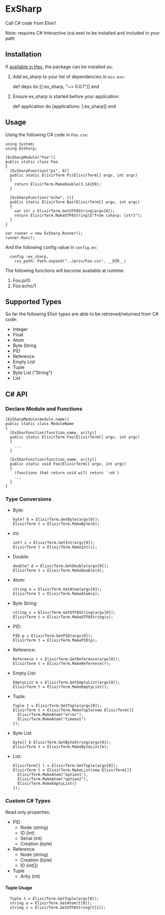 # ExSharp

Call C# code from Elixir!

Note: requires C# Interactive (csi.exe) to be installed and included in your path

## Installation

If [available in Hex](https://hex.pm/docs/publish), the package can be installed as:

  1. Add ex_sharp to your list of dependencies in `mix.exs`:

        def deps do
          [{:ex_sharp, "~> 0.0.1"}]
        end

  2. Ensure ex_sharp is started before your application:

        def application do
          [applications: [:ex_sharp]]
        end
        
## Usage
  
Using the following C# code in `Foo.csx`:
 
    using System;
    using ExSharp;
    
    [ExSharpModule("Foo")]
    public static class Foo 
    {
      [ExSharpFunction("pi", 0)]
      public static ElixirTerm Pi(ElixirTerm[] argv, int argc) 
      {
        return ElixirTerm.MakeDouble(3.14159);
      }
      
      [ExSharpFunction("echo", 1)]
      public static ElixirTerm Baz(ElixirTerm[] argv, int argc) 
      {
        var str = ElixirTerm.GetUTF8String(argv[0]);
        return ElixirTerm.MakeUTF8String($"from csharp: {str}");
      }
    }
    
    var runner = new ExSharp.Runner();
    runner.Run();
        
And the following config value in `config.ex`:

      config :ex_sharp, 
        csx_path: Path.expand("../priv/Foo.csx", __DIR__)
  
The following functions will become available at runtime:
  
  1. Foo.pi/0
  2. Foo.echo/1

## Supported Types

So far the following Elixir types are able to be retrieved/returned from C# code:

  * Integer
  * Float
  * Atom
  * Byte String
  * PID
  * Reference
  * Empty List
  * Tuple
  * Byte List ("String")
  * List
  
## C# API

### Declare Module and Functions

    [ExSharpModule(module_name)]
    public static class ModuleName
    {
      [ExSharFunction(function_name, arity)]
      public static ElixirTerm Foo(ElixirTerm[] argv, int argc) 
      {
        ...
      }
      
      [ExSharFunction(function_name, arity)]
      public static void Foo(ElixirTerm[] argv, int argc) 
      {
        (functions that return void will return `:ok`)
        ...
      }
    }

### Type Conversions

  * Byte:
  
      ```
      byte? b = ElixirTerm.GetByte(argv[0]);
      ElixirTerm t = ElixirTerm.MakeByte(b);
      ```
      
  * Int:
      
      ```
      int? i = ElixirTerm.GetInt(argv[0]);
      ElixirTerm t = ElixirTerm.MakeInt(i);
      ```
      
  * Double:  
      
      ```
      double? d = ElixirTerm.GetDouble(argv[0]);
      ElixirTerm t = ElixirTerm.MakeDouble(d);
      ```
      
  * Atom:
      
      ```
      string a = ElixirTerm.GetAtom(argv[0]);
      ElixirTerm t = ElixirTerm.MakeAtom(a);
      ```
      
  * Byte String: 
      
      ```
      string s = ElixirTerm.GetUTF8String(argv[0]);
      ElixirTerm t = ElixirTerm.MakeUTF8String(s);
      ```
      
  * PID:
      
      ```        
      PID p = ElixirTerm.GetPID(argv[0]);
      ElixirTerm t = ElixirTerm.MakePID(p);
      ```
      
  * Reference:
      
      ```  
      Reference r = ElixirTerm.GetReference(argv[0]);
      ElixirTerm t = ElixirTerm.MakeReference(r);
      ```
      
  * Empty List:  
      
      ```  
      EmptyList e = ElixirTerm.GetEmptyList(argv[0]);
      ElixirTerm t = ElixirTerm.MakeEmptyList();
      ```
      
  * Tuple:
      
      ```
      Tuple t = ElixirTerm.GetTuple(argv[0]);
      ElixirTerm t = ElixirTerm.MakeTuple(new ElixirTerm[]{
        ElixirTerm.MakeAtom("error"), 
        ElixirTerm.MakeAtom("timeout")
      });
      ```
  
  * Byte List:
  
      ```
      byte[] b ElixirTerm.GetByteString(argv[0]);
      ElixirTerm t = ElixirTerm.MakeByteList(b);
      ```
  
  * List:
      
      ```
      ElixirTerm[] l = ElixirTerm.GetTuple(argv[0]);
      ElixirTerm t = ElixirTerm.MakeList(new ElixirTerm[]{
        ElixirTerm.MakeAtom("option1"), 
        ElixirTerm.MakeAtom("option2"),
        ElixirTerm.MakeEmptyList()
      });
      ```

### Custom C# Types

  Read only properties:
  
  * PID
    * Node (string)
    * ID (int)
    * Serial (int)
    * Creation (byte)
  * Reference
    * Node (string)
    * Creation (byte)
    * ID (int[])
  * Tuple
    * Arity (int)
  
  
  #### Tuple Usage
  
      Tuple t = ElixirTerm.GetTuple(argv[0]);
      string a = ElixirTerm.GetAtom(t[0]);
      string s = ElixirTerm.GetUTF8String(t[1]);
      

